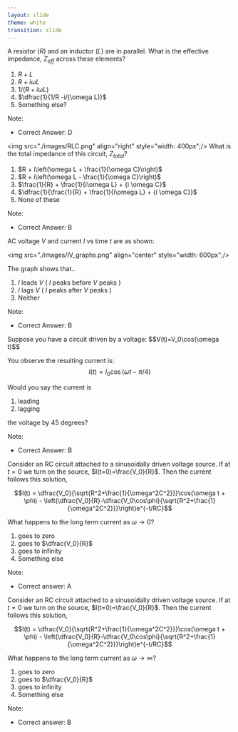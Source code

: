 ```yaml
---
layout: slide
theme: white
transition: slide
---
```


<section data-markdown>

A resistor ($R$) and an inductor ($L$) are in parallel. What is the effective impedance, $Z_{eff}$ across these elements?

1. $R + L$
2. $R + i\omega L$
3. $1/(R+i\omega L)$
4. $\dfrac{1}{1/R -i/(\omega L)}$
5. Something else?

Note:
* Correct Answer: D

</section>




<section data-markdown>

<img src="./images/RLC.png" align="right" style="width: 400px";/>
What is the total impedance of this circuit, $Z_{total}$?

1. $R + i\left(\omega L + \frac{1}{\omega C}\right)$
2. $R + i\left(\omega L - \frac{1}{\omega C}\right)$
3. $\frac{1}{R} + \frac{1}{i\omega L} + {i \omega C}$
4.  $\dfrac{1}{\frac{1}{R} + \frac{1}{i\omega L} + {i \omega C}}$
5. None of these

Note:
* Correct Answer: B

</section>

<section data-markdown>

AC voltage $V$ and current $I$ vs time $t$ are as shown:

<img src="./images/IV_graphs.png" align="center" style="width: 600px";/>

The graph shows that..

1. $I$ leads $V$  ( $I$ peaks before $V$ peaks )
2. $I$ lags $V$    ( $I$ peaks after $V$ peaks )
3. Neither

Note:
* Correct Answer: B

</section>

<section data-markdown>
Suppose you have a circuit driven by a voltage:
$$V(t)=V_0\cos(\omega t)$$

You observe the resulting current is:
$$I(t) = I_0\cos(\omega t-\pi/4)$$

Would you say the current is

1. leading
2. lagging

the voltage by 45 degrees?

Note:
* Correct Answer: B
</section>

<section data-markdown>

Consider an RC circuit attached to a sinusoidally driven voltage source. If at $t=0$ we turn on the source, $I(t=0)=\frac{V_0}{R}$. Then the current follows this solution,

$$I(t) = \dfrac{V_0}{\sqrt{R^2+\frac{1}{\omega^2C^2}}}\cos(\omega t + \phi) - \left(\dfrac{V_0}{R}-\dfrac{V_0\cos\phi}{\sqrt{R^2+\frac{1}{\omega^2C^2}}}\right)e^{-t/RC}$$

What happens to the long term current as $\omega \rightarrow 0$?

1. goes to zero
2. goes to $\dfrac{V_0}{R}$
3. goes to infinity
4. Something else

Note:
* Correct answer: A


</section>

<section data-markdown>

Consider an RC circuit attached to a sinusoidally driven voltage source. If at $t=0$ we turn on the source, $I(t=0)=\frac{V_0}{R}$. Then the current follows this solution,

$$I(t) = \dfrac{V_0}{\sqrt{R^2+\frac{1}{\omega^2C^2}}}\cos(\omega t + \phi) - \left(\dfrac{V_0}{R}-\dfrac{V_0\cos\phi}{\sqrt{R^2+\frac{1}{\omega^2C^2}}}\right)e^{-t/RC}$$

What happens to the long term current as $\omega \rightarrow \infty$?

1. goes to zero
2. goes to $\dfrac{V_0}{R}$
3. goes to infinity
4. Something else

Note:
* Correct answer: B


</section>
